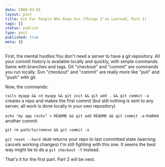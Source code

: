 ```yaml
---
date: 2008-03-01
layout: post
title: Git For People Who Know Svn (Things I've Learned, Part 1)
tags: []
status: publish
type: post
published: true
meta: {}
---
```


First, the mental hurdles:You don't need a server to have a git repository. All your commit history is available locally and quickly, with simple commands. Same with branches and tags. Git "checkout" and "commit" are commands you run locally. Svn "checkout" and "commit" are really more like "pull" and "push" with git.

Now, the commands:

`rails myapp && cd myapp && git init && git add . && git commit -a` creates a repo and makes the first commit (but still nothing is sent to any server; all work is done locally in your own repository)

`echo "my app rocks" > README && git add README && git commit -a` makes another commit

`git rm path/to/remove && git commit -a`

`git reset --hard HEAD` returns your repo to last committed state (warning: cancels working changes) I'm still fighting with this one. It seems the best way might be to do a `git checkout -f` instead.

That's it for the first part. Part 2 will be next.
